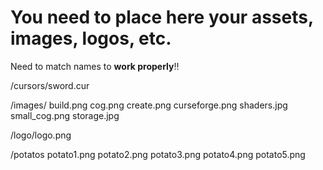 # You need to place here your assets, images, logos, etc.

Need to match names to **work properly**!!

/cursors/sword.cur

/images/
build.png
cog.png
create.png
curseforge.png
shaders.jpg
small_cog.png
storage.jpg

/logo/logo.png

/potatos
potato1.png
potato2.png
potato3.png
potato4.png
potato5.png
